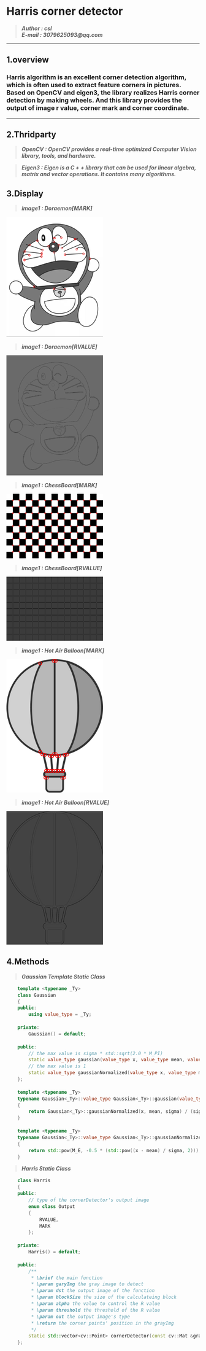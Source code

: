 # Harris corner detector
>___Author : csl___  
>___E-mail : 3079625093@qq.com___

---
## 1.overview
### Harris algorithm is an excellent corner detection algorithm, which is often used to extract feature corners in pictures. Based on OpenCV and eigen3, the library realizes Harris corner detection by making wheels. And this library provides the output of image r value, corner mark and corner coordinate.    
---
## 2.Thridparty
>___OpenCV : OpenCV provides a real-time optimized Computer Vision library, tools, and hardware.___  

>___Eigen3 : Eigen is a C + + library that can be used for linear algebra, matrix and vector operations. It contains many algorithms.___  
## 3.Display
>___image1 : Doraemon[MARK]___

<img src="./images/result_mark.png" width="50%">    

>___image1 : Doraemon[RVALUE]___

<img src="./images/result_rvalue.png"  width="50%">

>___image1 : ChessBoard[MARK]___

<img src="./images/result_mark3.png" width="50%">    

>___image1 : ChessBoard[RVALUE]___

<img src="./images/result_rvalue3.png"  width="50%">

>___image1 : Hot Air Balloon[MARK]___   

<img src="./images/result_mark2.png" width="50%">  

>___image1 : Hot Air Balloon[RVALUE]___

<img src="./images/result_rvalue2.png" width="50%">  

## 4.Methods
>___Gaussian Template Static Class___
```cpp
    template <typename _Ty>
    class Gaussian
    {
    public:
        using value_type = _Ty;

    private:
        Gaussian() = default;

    public:
        // the max value is sigma * std::sqrt(2.0 * M_PI)
        static value_type gaussian(value_type x, value_type mean, value_type sigma);
        // the max value is 1
        static value_type gaussianNormalized(value_type x, value_type mean, value_type sigma);
    };

    template <typename _Ty>
    typename Gaussian<_Ty>::value_type Gaussian<_Ty>::gaussian(value_type x, value_type mean, value_type sigma)
    {
        return Gaussian<_Ty>::gaussianNormalized(x, mean, sigma) / (sigma * std::sqrt(2.0 * M_PI));
    }

    template <typename _Ty>
    typename Gaussian<_Ty>::value_type Gaussian<_Ty>::gaussianNormalized(value_type x, value_type mean, value_type sigma)
    {
        return std::pow(M_E, -0.5 * (std::pow((x - mean) / sigma, 2)));
    }
```

>___Harris Static Class___
```cpp
    class Harris
    {
    public:
        // type of the cornerDetector's output image
        enum class Output
        {
            RVALUE,
            MARK
        };

    private:
        Harris() = default;

    public:
        /**
         * \brief the main function
         * \param garyImg the gray image to detect
         * \param dst the output image of the function
         * \param blockSize the size of the calculateing block
         * \param alpha the value to control the R value
         * \param threshold the threshold of the R value
         * \param out the output image's type
         * \return the corner points' position in the grayImg
         */
        static std::vector<cv::Point> cornerDetector(const cv::Mat &grayImg, cv::Mat &dst, int blockSize, float alpha, float threshold, const Output out = Output::MARK);
    };
```
